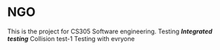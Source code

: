 # NGO

This is the project for CS305 Software engineering. Testing
**_Integrated testing_**
Collision test-1
Testing with evryone
